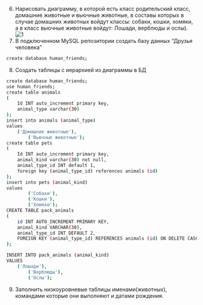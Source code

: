 6. Нарисовать диаграмму, в которой есть класс родительский класс, домашние
   животные и вьючные животные, в составы которых в случае домашних
   животных войдут классы: собаки, кошки, хомяки, а в класс вьючные животные
   войдут: Лошади, верблюды и ослы).
![1](https://github.com/visetglov157/FinalCertification/assets/115417107/7d1633ef-7b79-46ea-8c7a-a80d5ca95e7e)
7. В подключенном MySQL репозитории создать базу данных “Друзья
   человека”
````bash
create database human_friends;
````
8. Создать таблицы с иерархией из диаграммы в БД
````bash
create database human_friends;
use human_friends;
create table animals
(
    Id INT auto_increment primary key,
    animal_type varchar(30)
);
insert into animals (animal_type)
values
	('Домашние животные'),
        ('Вьючные животные');
create table pets
(
	Id INT auto_increment primary key,
    animal_kind varchar(30) not null,
    animal_type_id INT default 1,
    foreign key (animal_type_id) references animals (id)
);
insert into pets (animal_kind)
values
        ('Собаки'),
        ('Кошки'),
        ('Хомяки');
CREATE TABLE pack_animals
(
	id INT AUTO_INCREMENT PRIMARY KEY,
	animal_kind VARCHAR(30),
	animal_type_id INT DEFAULT 2,
	FOREIGN KEY (animal_type_id) REFERENCES animals (id) ON DELETE CASCADE ON UPDATE CASCADE
);

INSERT INTO pack_animals (animal_kind)
VALUES 
	('Лошади'), 
        ('Верблюды'), 
        ('Ослы');  
````
9. Заполнить низкоуровневые таблицы именами(животных), командами которые они выполняют и датами рождения.






